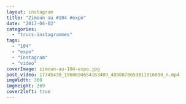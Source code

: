```yaml
---
layout: instagram
title: "Zimoun au #104 #expo"
date: "2017-04-02"
categories: 
  - "trucs-instagrammes"
tags: 
  - "104"
  - "expo"
  - "instagram"
  - "video"
coverImage: zimoun-au-104-expo.jpg
post_video: 17745430_1960694654163409_4890878653811916800_n.mp4
imgWidth: 360
imgHeight: 269
cover2left: true
---
```

